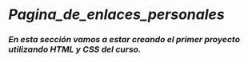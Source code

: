 # **_Pagina_de_enlaces_personales_**

### _En esta sección vamos a estar creando el primer proyecto utilizando HTML y CSS del curso._

